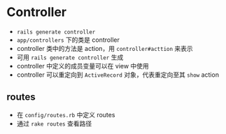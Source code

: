 # Controller

* `rails generate controller`
* `app/controllers` 下的类是 controller
* controller 类中的方法是 action，用 `controller#acttion` 来表示
* 可用 `rails generate controller` 生成
* controller 中定义的成员变量可以在 view 中使用
* controller 可以重定向到 `ActiveRecord` 对象，代表重定向至其 `show` action

## routes

* 在 `config/routes.rb` 中定义 routes
* 通过 `rake routes` 查看路径
